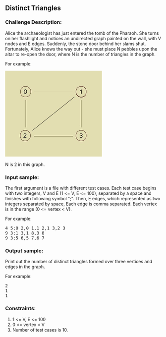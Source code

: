 <h2>Distinct Triangles</h2>

<h3>Challenge Description:</h3>

<p>
    Alice the archaeologist has just entered the tomb of the Pharaoh. She turns on her flashlight and notices an
    undirected graph painted on the wall, with V nodes and E edges. Suddenly, the stone door behind her slams shut.
    Fortunately, Alice knows the way out - she must place N pebbles upon the altar to re-open the door, where N is
    the number of triangles in the graph.
</p>

<p>For example:</p>

<p>
    <img src="assets/fig-1.png" alt="Figure 1">
</p>

<p>
    N is 2 in this graph.
</p>

<h3>Input sample:</h3>

<p>
    The first argument is a file with different test cases. Each test case begins with two integers, V and E (1 &lt;= V, E &lt;= 100),
    separated by a space and finishes with following symbol &quot;;&quot;. Then, E edges, which represented as two integers separated
    by space, Each edge is comma separated. Each vertex is in the range (0 &lt;= vertex &lt; V).
</p>

<p>For example:</p>

<pre class="description-input-output">4 5;0 2,0 1,1 2,1 3,2 3
9 3;1 3,1 8,3 8
9 3;5 6,5 7,6 7</pre>

<h3>Output sample:</h3>

<p>Print out the number of distinct triangles formed over three vertices and edges in the graph.</p>

<p>For example:</p>

<pre class="description-input-output">2
1
1</pre>

<h3>Constraints:</h3>

<ol>
<li>1 &lt;= V, E &lt;= 100</li>
<li>0 &lt;= vertex &lt; V</li>
<li>Number of test cases is 10.</li>
</ol>
